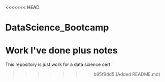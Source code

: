 <<<<<<< HEAD
# DataScience_Bootcamp
Work I've done plus notes
=======
This repository is just work for a data science cert

>>>>>>> b95f9dd5 (Added README.md)
